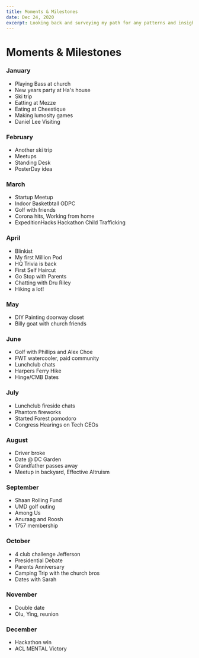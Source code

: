 ```yaml
---
title: Moments & Milestones
date: Dec 24, 2020
excerpt: Looking back and surveying my path for any patterns and insights.
---
```


# Moments & Milestones

### January

- Playing Bass at church
- New years party at Ha's house
- Ski trip
- Eatting at Mezze
- Eating at Cheestique
- Making lumosity games
- Daniel Lee Visiting

### February
- Another ski trip
- Meetups
- Standing Desk
- PosterDay idea

### March
- Startup Meetup
- Indoor Basketbtall ODPC
- Golf with friends
- Corona hits, Working from home
- ExpeditionHacks Hackathon Child Trafficking
  
### April
- Blinkist
- My first Million Pod
- HQ Trivia is back
- First Self Haircut
- Go Stop with Parents
- Chatting with Dru Riley
- Hiking a lot!

### May
- DIY Painting doorway closet
- Billy goat with church friends
  
### June
- Golf with Phillips and Alex Choe
- FWT watercooler, paid community
- Lunchclub chats
- Harpers Ferry Hike
- Hinge/CMB Dates
  
### July
- Lunchclub fireside chats
- Phantom fireworks
- Started Forest pomodoro
- Congress Hearings on Tech CEOs
  
### August
- Driver broke
- Date @ DC Garden
- Grandfather passes away
- Meetup in backyard, Effective Altruism
  
### September
- Shaan Rolling Fund
- UMD golf outing
- Among Us
- Anuraag and Roosh
- 1757 membership

### October
- 4 club challenge Jefferson
- Presidential Debate
- Parents Anniversary
- Camping Trip with the church bros
- Dates with Sarah 

### November
- Double date
- Olu, Ying, reunion
  
### December
- Hackathon win
- ACL MENTAL Victory
